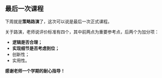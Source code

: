 ## 最后一次课程

下周就是**策略路演**了，这次可以说是最后一次正式课程。

关于路演，老师说评价标准有四个，其中前两点为重要参考点，后两个为加分项：

- **逻辑是否合理；**
- **实现细节是否考虑到位；**
- 创新性；
- 实用性。

**感谢老师一个学期的耐心指导！**
